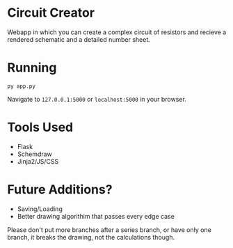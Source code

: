 # Circuit Creator
Webapp in which you can create a complex circuit of resistors and recieve a rendered schematic and a detailed number sheet. 

# Running
```
py app.py
```
Navigate to `127.0.0.1:5000` or `localhost:5000` in your browser.

# Tools Used
- Flask
- Schemdraw 
- Jinja2/JS/CSS

# Future Additions?
- Saving/Loading
- Better drawing algorithim that passes every edge case

Please don't put more branches after a series branch, or have only one branch, it breaks the drawing, not the calculations though.
